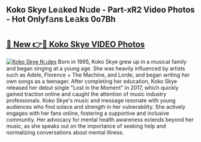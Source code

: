 ## Koko Skye Le𝚊ked N𝚞de - Part-xR2 Video Photos - Hot Onlyf𝚊ns Le𝚊ks 0o7Bh

# <h2><a href="http://ab89442.deff.icu/?id=Koko+Skye">🔗 New 👉🔴 Koko Skye VIDEO Photos</a></h2>

[![Koko Skye N𝚞des](https://i.imgur.com/rIISA9y.gif)](http://ab89442.deff.icu/?id=Koko+Skye)
Born in 1995, Koko Skye grew up in a musical family and began singing at a young age. She was heavily influenced by artists such as Adele, Florence + The Machine, and Lorde, and began writing her own songs as a teenager. After completing her education, Koko Skye released her debut single "Lost in the Moment" in 2017, which quickly gained traction online and caught the attention of music industry professionals. Koko Skye's music and message resonate with young audiences who find solace and strength in her vulnerability. She actively engages with her fans online, fostering a supportive and inclusive community. Her advocacy for mental health awareness extends beyond her music, as she speaks out on the importance of seeking help and normalizing conversations about mental illness.
